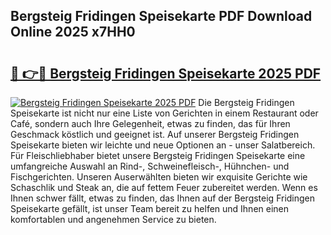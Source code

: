 ## Bergsteig Fridingen Speisekarte PDF Download Online 2025 x7HH0

# <h2><a href="http://gcb35k2.nevu.top/?p=Bergsteig+Fridingen+Speisekarte">🔗 👉🔴 Bergsteig Fridingen Speisekarte 2025 PDF</a></h2>

[![Bergsteig Fridingen Speisekarte 2025 PDF](https://i.imgur.com/dBaPXMq.png)](http://gcb35k2.nevu.top/?p=Bergsteig+Fridingen+Speisekarte)
Die Bergsteig Fridingen Speisekarte ist nicht nur eine Liste von Gerichten in einem Restaurant oder Café, sondern auch Ihre Gelegenheit, etwas zu finden, das für Ihren Geschmack köstlich und geeignet ist. Auf unserer Bergsteig Fridingen Speisekarte bieten wir leichte und neue Optionen an - unser Salatbereich. Für Fleischliebhaber bietet unsere Bergsteig Fridingen Speisekarte eine umfangreiche Auswahl an Rind-, Schweinefleisch-, Hühnchen- und Fischgerichten. Unseren Auserwählten bieten wir exquisite Gerichte wie Schaschlik und Steak an, die auf fettem Feuer zubereitet werden. Wenn es Ihnen schwer fällt, etwas zu finden, das Ihnen auf der Bergsteig Fridingen Speisekarte gefällt, ist unser Team bereit zu helfen und Ihnen einen komfortablen und angenehmen Service zu bieten.
